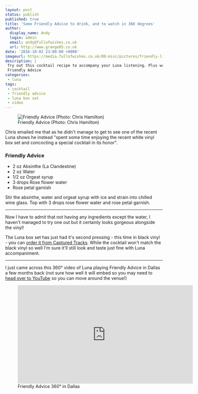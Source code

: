 ```yaml
---
layout: post
status: publish
published: true
title: 'Some Friendly Advice to drink, and to watch in 360 degrees'
author:
  display_name: Andy
  login: admin
  email: andy@fullofwishes.co.uk
  url: http://www.grange85.co.uk
date: '2016-10-02 23:00:00 +0000'
imageurl: https://media.fullofwishes.co.uk/00-misc/pictures/friendly-liquid-advice.jpg
description: |
 Try out this cocktail recipe to accompany your Luna listening. Plus watch a 360&deg; video of Luna playing
 Friendly Advice
categories:
 - luna
tags:
 - cocktail
 - friendly advice
 - luna box set
 - video
---
```

<figure class="caption aligncenter"><img src="https://media.fullofwishes.co.uk/00-misc/pictures/friendly-liquid-advice.jpg" alt="Friendly Advice (Photo: Chris Hamilton)" /><figcaption class="caption-text">Friendly Advice (Photo: Chris Hamilton)</figcaption></figure>
<p class="lead">Chris emailed me that as he didn't manage to get to see one of the recent Luna shows he instead "spent some time enjoying the recent white vinyl box set and concocting a special cocktail in its honor".</p>

### Friendly Advice

- 2 oz Absinthe (La Clandestine)
- 2 oz Water
- 1/2 oz Orgeat syrup
- 3 drops Rose flower water
- Rose petal garnish

Stir the absinthe, water and orgeat syrup with ice and strain into chilled wine glass.  Top with 3 drops rose flower water and rose petal garnish.

---

Now I have to admit that not having any ingredients except the water, I haven't managed to try one out but it certainly looks gorgeous alongside the vinyl!

The Luna box set has just had it's second pressing - this time in black vinyl - you can <a href="https://www.omnianmusicgroup.com/products/long-players-92-99-6xlp-box-set">order it from Captured Tracks</a>. While the cocktail won't match the black vinyl so well I'm sure it'll still look and taste just fine with Luna accompaniment.

---
I just came across this 360&deg; video of Luna playing Friendly Advice in Dallas a few months back (not sure how well it will embed so you may need to <a href="https://www.youtube.com/watch?v=Ue-ba-QHa2Q">head over to YouTube</a> so you can move around the venue!)
<figure class="caption aligncenter"><iframe width="560" height="315" src="https://www.youtube.com/embed/Ue-ba-QHa2Q" frameborder="0" allowfullscreen></iframe><figcaption class="caption-text">Friendly Advice 360&deg; in Dallas</figcaption></figure>
